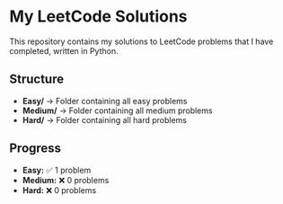 # My LeetCode Solutions
This repository contains my solutions to LeetCode problems that I have completed, written in Python.

## Structure
- **Easy/** → Folder containing all easy problems  
- **Medium/** → Folder containing all medium problems  
- **Hard/** → Folder containing all hard problems  

## Progress
- **Easy:** ✅ 1 problem  
- **Medium:** ❌ 0 problems  
- **Hard:** ❌ 0 problems
